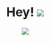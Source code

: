 <div align="center"><h1>Hey! <img src="https://i.imgur.com/vBWQttw.png"></h1>
<img src="https://lanyard.cnrad.dev/api/492742748328427531?idleMessage=I+am+currently+touching+grass!+🌷">

